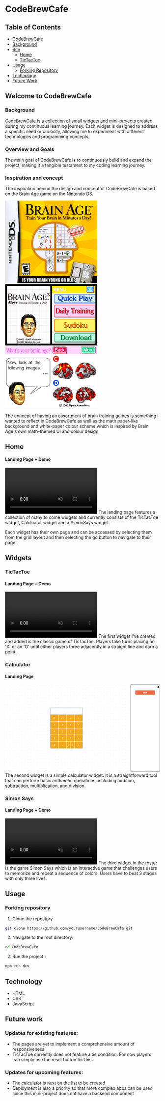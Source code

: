 # CodeBrewCafe

## Table of Contents
- [CodeBrewCafe](#CodeBrewCafe)
- [Background](#background)
- [Site](#home)
  - [Home](#home)
  - [TicTacToe](#tictactoe)
- [Usage](#usage)
  - [Forking Repository](#forking-repository)
- [Technology](#technology)
- [Future Work](#future-work)

## Welcome to CodeBrewCafe
### Background
CodeBrewCafe is a collection of small widgets and mini-projects created during my continuous learning journey. Each widget is designed to address a specific need or curiosity, allowing me to experiment with different technologies and programming concepts.

### Overview and Goals
The main goal of CodeBrewCafe is to continuously build and expand the project, making it a tangible testament to my coding learning journey.

### Inspiration and concept
The inspiration behind the design and concept of CodeBrewCafe is based on the Brain Age game on the Nintendo DS.

<img src="public\readme-assets\inspo1.png" alt="Brain Age" width="300"/>
<img src="public\readme-assets\inspo2.png" alt="Brain Age" width="300"/>
<img src="public\readme-assets\inspo3.png" alt="Brain Age" width="300"/>

The concept of having an assortment of brain training games is something I wanted to reflect in CodeBrewCafe as well as the math paper-like background and white-paper colour scheme which is inspired by Brain Age's own math-themed UI and colour design.


## Home
#### Landing Page + Demo
<video autoplay muted loop>
  <source src="public\readme-assets\homepage-demo.mp4" type="video/webm">
  Your browser does not support the video tag.
</video>
The landing page features a collection of many to come widgets and currently consists of the TicTacToe widget, Calcluator widget and a SimonSays widget. 

Each widget has their own page and can be accessed by selecting them from the grid layout and then selecting the go button to navigate to their page.

## Widgets
### TicTacToe
#### Landing Page + Demo
<video autoplay muted loop>
  <source src="public\readme-assets\ttt-demo.mp4" type="video/webm">
  Your browser does not support the video tag.
</video>
The first widget I've created and added is the classic game of TicTacToe. Players take turns placing an 'X' or an 'O' until either players three adjacently in a straight line and earn a point. 

### Calculator
#### Landing Page
![Calculator Page](public\readme-assets\calculator-page.png)
The second widget is a simple calculator widget. It is a straightforward tool that can perform basic arithmetic operations, including addition, subtraction, multiplication, and division.

### Simon Says
#### Landing Page + Demo
<video autoplay muted loop>
  <source src="public/readme-assets/simonsays-demo.mp4" type="video/webm">
  Your browser does not support the video tag.
</video>
The third widget in the roster is the game Simon Says which is an interactive game that challenges users to memorize and repeat a sequence of colors. Users have to beat 3 stages with only three lives.

## Usage
### Forking repository
1. Clone the repostory
```sh
git clone https://github.com/yourusername/CodeBrewCafe.git
```
2. Navigate to the root directory:
```sh
cd CodeBrewCafe
```
2. Run the project :
```sh
npm run dev
```

## Technology
- HTML
- CSS
- JavaScript

## Future work
### Updates for existing features:
- The pages are yet to implement a comprehensive amount of responsiveness
- TicTacToe currently does not feature a tie condition. For now players can simply use the reset button for this

### Updates for upcoming features:
- The calculator is next on the list to be created
- Deployment is also a priority so that more complex apps can be used since this mini-project does not have a backend component